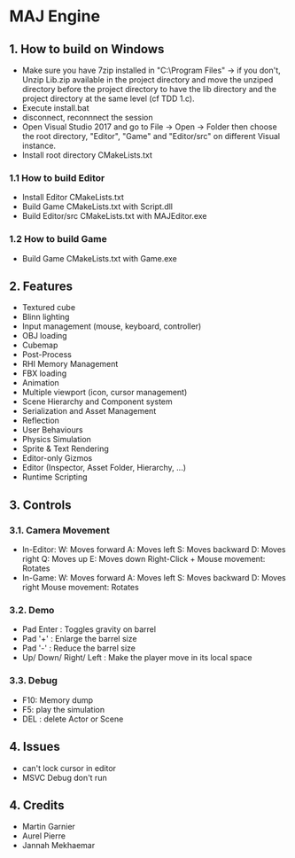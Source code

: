 
# MAJ Engine

## 1. How to build on Windows

- Make sure you have 7zip installed in "C:\Program Files\"
-> if you don't, Unzip Lib.zip available in the project directory and move the unziped directory before the project directory to have the lib directory and the project directory at the same level (cf TDD 1.c).
- Execute install.bat
- disconnect, reconnnect the session
- Open Visual Studio 2017 and go to File -> Open -> Folder then choose the root directory, "Editor", "Game" and "Editor/src" on different Visual instance.
-  Install root directory CMakeLists.txt

### 1.1 How to build Editor
-  Install Editor CMakeLists.txt
-  Build Game CMakeLists.txt with Script.dll
-  Build Editor/src CMakeLists.txt with MAJEditor.exe

### 1.2 How to build Game
-  Build Game CMakeLists.txt with Game.exe

## 2. Features
- Textured cube
- Blinn lighting
- Input management (mouse, keyboard, controller)
- OBJ loading
- Cubemap
- Post-Process
- RHI Memory Management
- FBX loading
- Animation
- Multiple viewport (icon, cursor management)
- Scene Hierarchy and Component system
- Serialization and Asset Management
- Reflection
- User Behaviours
- Physics Simulation
- Sprite & Text Rendering
- Editor-only Gizmos
- Editor (Inspector, Asset Folder, Hierarchy, ...)
- Runtime Scripting

## 3. Controls
### 3.1. Camera Movement
- In-Editor:
W: Moves forward
A: Moves left
S: Moves backward
D: Moves right
Q: Moves up
E: Moves down
Right-Click + Mouse movement: Rotates
- In-Game:
W: Moves forward
A: Moves left
S: Moves backward
D: Moves right
Mouse movement: Rotates

### 3.2. Demo
- Pad Enter : Toggles gravity on barrel
- Pad  '+' : Enlarge the barrel size
- Pad '-' : Reduce the barrel size
- Up/ Down/ Right/ Left : Make the player move in its local space

### 3.3. Debug
- F10: Memory dump
- F5: play the simulation
- DEL : delete Actor or Scene

## 4. Issues
- can't lock cursor in editor
- MSVC Debug don't  run

## 4. Credits
- Martin Garnier
- Aurel Pierre
- Jannah Mekhaemar
  